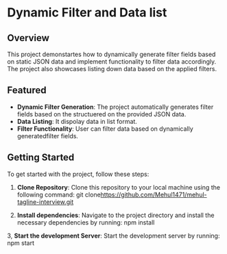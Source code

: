 # Dynamic Filter and Data list

## Overview
This project demonstartes how to dynamically generate filter fields based on static JSON data and implement functionality to filter data accordingly. The project also showcases listing down data based on the applied filters.

## Featured
- **Dynamic Filter Generation**: The project automatically generates filter fields based on the structuered on the provided JSON data.
- **Data Listing**: It dispolay data in list format.
- **Filter Functionality**: User can filter data based on dynamically generatedfilter fields.

## Getting Started
To get started with the project, follow these steps:

1. **Clone Repository**: Clone this repository to your local machine using the following command:
git clone<https://github.com/Mehul1471/mehul-tagline-interview.git>

2. **Install dependencies**: Navigate to the project directory and install the necessary dependencies by running:
npm install

3, **Start the development Server**: Start the development server by running:
npm start
